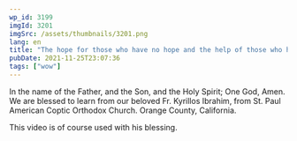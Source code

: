 ```yaml
---
wp_id: 3199
imgId: 3201
imgSrc: /assets/thumbnails/3201.png
lang: en
title: "The hope for those who have no hope and the help of those who have no helpers"
pubDate: 2021-11-25T23:07:36
tags: ["wow"]
---
```


<!-- page: 6 -->

<p>In the name of the Father, and the Son, and the Holy Spirit; One God, Amen. We are blessed to learn from our beloved Fr. Kyrillos Ibrahim, from St. Paul American Coptic Orthodox Church. Orange County, California.</p>
<p>This video is of course used with his blessing.</p>
<p>&nbsp;</p>
